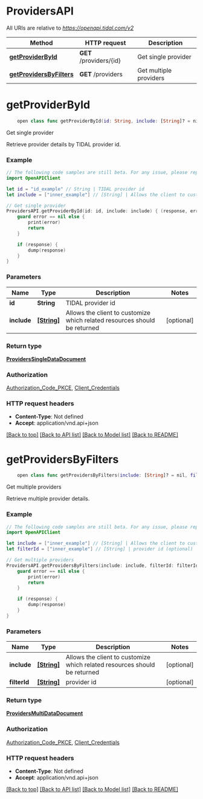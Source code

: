 # ProvidersAPI

All URIs are relative to *https://openapi.tidal.com/v2*

Method | HTTP request | Description
------------- | ------------- | -------------
[**getProviderById**](ProvidersAPI.md#getproviderbyid) | **GET** /providers/{id} | Get single provider
[**getProvidersByFilters**](ProvidersAPI.md#getprovidersbyfilters) | **GET** /providers | Get multiple providers


# **getProviderById**
```swift
    open class func getProviderById(id: String, include: [String]? = nil, completion: @escaping (_ data: ProvidersSingleDataDocument?, _ error: Error?) -> Void)
```

Get single provider

Retrieve provider details by TIDAL provider id.

### Example
```swift
// The following code samples are still beta. For any issue, please report via http://github.com/OpenAPITools/openapi-generator/issues/new
import OpenAPIClient

let id = "id_example" // String | TIDAL provider id
let include = ["inner_example"] // [String] | Allows the client to customize which related resources should be returned (optional)

// Get single provider
ProvidersAPI.getProviderById(id: id, include: include) { (response, error) in
    guard error == nil else {
        print(error)
        return
    }

    if (response) {
        dump(response)
    }
}
```

### Parameters

Name | Type | Description  | Notes
------------- | ------------- | ------------- | -------------
 **id** | **String** | TIDAL provider id | 
 **include** | [**[String]**](String.md) | Allows the client to customize which related resources should be returned | [optional] 

### Return type

[**ProvidersSingleDataDocument**](ProvidersSingleDataDocument.md)

### Authorization

[Authorization_Code_PKCE](../README.md#Authorization_Code_PKCE), [Client_Credentials](../README.md#Client_Credentials)

### HTTP request headers

 - **Content-Type**: Not defined
 - **Accept**: application/vnd.api+json

[[Back to top]](#) [[Back to API list]](../README.md#documentation-for-api-endpoints) [[Back to Model list]](../README.md#documentation-for-models) [[Back to README]](../README.md)

# **getProvidersByFilters**
```swift
    open class func getProvidersByFilters(include: [String]? = nil, filterId: [String]? = nil, completion: @escaping (_ data: ProvidersMultiDataDocument?, _ error: Error?) -> Void)
```

Get multiple providers

Retrieve multiple provider details.

### Example
```swift
// The following code samples are still beta. For any issue, please report via http://github.com/OpenAPITools/openapi-generator/issues/new
import OpenAPIClient

let include = ["inner_example"] // [String] | Allows the client to customize which related resources should be returned (optional)
let filterId = ["inner_example"] // [String] | provider id (optional)

// Get multiple providers
ProvidersAPI.getProvidersByFilters(include: include, filterId: filterId) { (response, error) in
    guard error == nil else {
        print(error)
        return
    }

    if (response) {
        dump(response)
    }
}
```

### Parameters

Name | Type | Description  | Notes
------------- | ------------- | ------------- | -------------
 **include** | [**[String]**](String.md) | Allows the client to customize which related resources should be returned | [optional] 
 **filterId** | [**[String]**](String.md) | provider id | [optional] 

### Return type

[**ProvidersMultiDataDocument**](ProvidersMultiDataDocument.md)

### Authorization

[Authorization_Code_PKCE](../README.md#Authorization_Code_PKCE), [Client_Credentials](../README.md#Client_Credentials)

### HTTP request headers

 - **Content-Type**: Not defined
 - **Accept**: application/vnd.api+json

[[Back to top]](#) [[Back to API list]](../README.md#documentation-for-api-endpoints) [[Back to Model list]](../README.md#documentation-for-models) [[Back to README]](../README.md)

